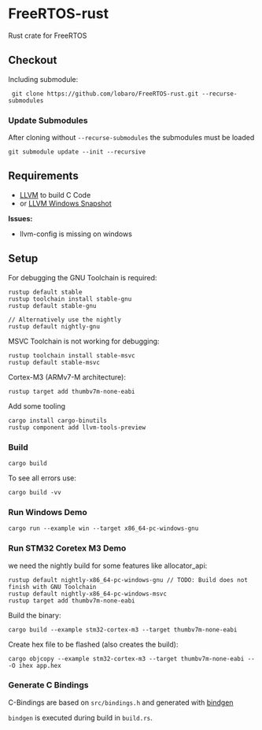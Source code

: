 # FreeRTOS-rust
Rust crate for FreeRTOS

## Checkout

Including submodule:

     git clone https://github.com/lobaro/FreeRTOS-rust.git --recurse-submodules

### Update Submodules

After cloning without `--recurse-submodules` the submodules must be loaded

    git submodule update --init --recursive

## Requirements

* [LLVM](https://releases.llvm.org/download.html) to build C Code
* or [LLVM Windows Snapshot](http://llvm.org/builds/)

**Issues:**

* llvm-config is missing on windows

## Setup

For debugging the GNU Toolchain is required:

    rustup default stable
    rustup toolchain install stable-gnu
    rustup default stable-gnu
    
    // Alternatively use the nightly
    rustup default nightly-gnu
    
MSVC Toolchain is not working for debugging:

    rustup toolchain install stable-msvc
    rustup default stable-msvc
    
Cortex-M3 (ARMv7-M architecture):

    rustup target add thumbv7m-none-eabi
    
    
Add some tooling

    cargo install cargo-binutils
    rustup component add llvm-tools-preview

### Build

    cargo build
    
To see all errors use:

    cargo build -vv

### Run Windows Demo

    cargo run --example win --target x86_64-pc-windows-gnu
    
### Run STM32 Coretex M3 Demo

we need the nightly build for some features like allocator_api:

    rustup default nightly-x86_64-pc-windows-gnu // TODO: Build does not finish with GNU Toolchain
    rustup default nightly-x86_64-pc-windows-msvc
    rustup target add thumbv7m-none-eabi
    
Build the binary:

    cargo build --example stm32-cortex-m3 --target thumbv7m-none-eabi
    
Create hex file to be flashed (also creates the build):

    cargo objcopy --example stm32-cortex-m3 --target thumbv7m-none-eabi -- -O ihex app.hex

### Generate C Bindings

C-Bindings are based on `src/bindings.h` and generated with [bindgen](https://github.com/rust-lang/rust-bindgen)

`bindgen` is executed during build in `build.rs`.




